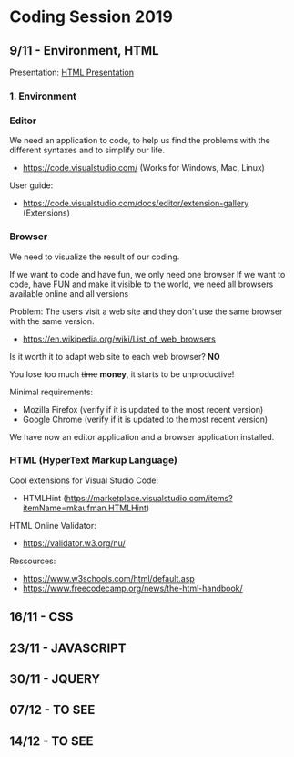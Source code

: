 # Coding Session 2019

## 9/11 - Environment, HTML

Presentation: [HTML Presentation](powerpoint/HTML.pdf)

### 1. Environment

### Editor

We need an application to code, to help us find the problems with the different syntaxes and to simplify our life.

- https://code.visualstudio.com/ (Works for Windows, Mac, Linux)

User guide:

- https://code.visualstudio.com/docs/editor/extension-gallery (Extensions)

### Browser

We need to visualize the result of our coding.

If we want to code and have fun, we only need one browser
If we want to code, have FUN and make it visible to the world, we need all browsers available online and all versions

Problem: The users visit a web site and they don't use the same browser with the same version.

- https://en.wikipedia.org/wiki/List_of_web_browsers 

Is it worth it to adapt web site to each web browser? **NO**

You lose too much ~~time~~ **money**, it starts to be unproductive!

Minimal requirements:

- Mozilla Firefox (verify if it is updated to the most recent version)
- Google Chrome (verify if it is updated to the most recent version)

We have now an editor application and a browser application installed.

### HTML (HyperText Markup Language)

Cool extensions for Visual Studio Code:

- HTMLHint (https://marketplace.visualstudio.com/items?itemName=mkaufman.HTMLHint)

HTML Online Validator:

- https://validator.w3.org/nu/

Ressources:

- https://www.w3schools.com/html/default.asp
- https://www.freecodecamp.org/news/the-html-handbook/

## 16/11 - CSS

## 23/11 - JAVASCRIPT

## 30/11 - JQUERY

## 07/12 - TO SEE

## 14/12 - TO SEE

